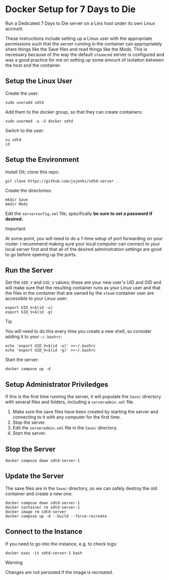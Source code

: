 # Docker Setup for 7 Days to Die

Run a Dedicated 7 Days to Die server on a Linx host under its own Linux account.

These instructions include setting up a Linux user with the appropriate permissions such that the server running in the container can appropriately share things like the Save files and read things like the Mods. This is necessary because of the way the default `steamcmd` server is configured and was a good practice for me on setting up some amount of isolation between the host and the container.

## Setup the Linux User

Create the user:

```
sudo useradd sdtd
```

Add them to the docker group, so that they can create containers:

```
sudo usermod -a -G docker sdtd
```

Switch to the user:

```
su sdtd
cd
```

## Setup the Environment

Install Git; clone this repo:

```
git clone https://github.com/jojenki/sdtd-server .
```

Create the directories:

```
mkdir Save
mkdir Mods
```

Edit the `serverconfig.xml` file, specifically **be sure to set a password if
desired.**

> [!IMPORTANT]
> At some point, you will need to do a 1-time setup of port forwarding on your router. I recommend making sure your local computer can connect to your local server first and that all of the desired administration settings are good to go before opening up the ports.

## Run the Server

Set the `UID_V` and `GID_V` values; these are your new user's UID and GID and will make sure that the resulting container runs as your Linux user and that the files in the container that are owned by the `steam` container user are accessible to your Linux user:

```
export UID_V=$(id -u)
export GID_V=$(id -g)
```

> [!TIP]
> You will need to do this every time you create a new shell, so consider adding it to your `~/.bashrc`:
> ```
> echo 'export UID_V=$(id -u)' >>~/.bashrc
> echo 'export GID_V=$(id -g)' >>~/.bashrc

Start the server:

```
docker compose up -d
```

## Setup Administrator Priviledges

If this is the first time running the server, it will populate the `Save/` directory with several files and folders, including a `serveradmin.xml` file.

1. Make sure the save files have been created by starting the server and
connecting to it with any computer for the first time.
2. Stop the server.
3. Edit the `serveradmin.xml` file in the `Save/` directory.
4. Start the server.

## Stop the Server

```
docker compose down sdtd-server-1
```

## Update the Server

The save files are in the `Save/` directory, so we can safely destroy the old container and create a new one:

```
docker compose down sdtd-server-1
docker container rm sdtd-server-1
docker image rm sdtd-server
docker compose up -d --build --force-recreate
```

## Connect to the Instance

If you need to go into the instance, e.g. to check logs:

```
docker exec -it sdtd-server-1 bash
```

> [!WARNING]
> Changes are not persisted if the image is recreated.
